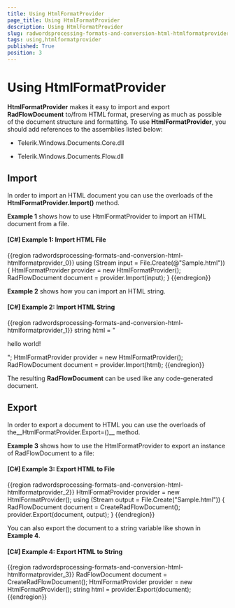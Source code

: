 ```yaml
---
title: Using HtmlFormatProvider
page_title: Using HtmlFormatProvider
description: Using HtmlFormatProvider
slug: radwordsprocessing-formats-and-conversion-html-htmlformatprovider
tags: using,htmlformatprovider
published: True
position: 3
---
```


# Using HtmlFormatProvider



__HtmlFormatProvider__ makes it easy to import and export __RadFlowDocument__ to/from HTML format, preserving as much as possible of the document structure and formatting. To use __HtmlFormatProvider__, you should add references to the assemblies listed below:
      

* Telerik.Windows.Documents.Core.dll
          

* Telerik.Windows.Documents.Flow.dll
          

## Import

In order to import an HTML document you can use the overloads of the __HtmlFormatProvider.Import()__ method.
        

__Example 1__ shows how to use HtmlFormatProvider to import an HTML document from a file.
        

#### __[C#] Example 1: Import HTML File__

{{region radwordsprocessing-formats-and-conversion-html-htmlformatprovider_0}}
    using (Stream input = File.Create(@"Sample.html"))
    {
        HtmlFormatProvider provider = new HtmlFormatProvider();
        RadFlowDocument document = provider.Import(input);
    }
{{endregion}}



__Example 2__ shows how you can import an HTML string.
        

#### __[C#] Example 2: Import HTML String__

{{region radwordsprocessing-formats-and-conversion-html-htmlformatprovider_1}}
    string html = "<p>hello world!</p>";
    HtmlFormatProvider provider = new HtmlFormatProvider();
    RadFlowDocument document = provider.Import(html);
{{endregion}}



The resulting __RadFlowDocument__ can be used like any code-generated document.
        

## Export

In order to export a document to HTML you can use the overloads of the__HtmlFormatProvider.Export=()__ method.
        

__Example 3__ shows how to use the HtmlFormatProvider to export an instance of RadFlowDocument to a file:
        

#### __[C#] Example 3: Export HTML to File__

{{region radwordsprocessing-formats-and-conversion-html-htmlformatprovider_2}}
    HtmlFormatProvider provider = new HtmlFormatProvider();
    using (Stream output = File.Create("Sample.html"))
    {
        RadFlowDocument document = CreateRadFlowDocument();
        provider.Export(document, output);
    }
{{endregion}}



You can also export the document to a string variable like shown in __Example 4__.
        

#### __[C#] Example 4: Export HTML to String__

{{region radwordsprocessing-formats-and-conversion-html-htmlformatprovider_3}}
    RadFlowDocument document = CreateRadFlowDocument();
    HtmlFormatProvider provider = new HtmlFormatProvider();
    string html = provider.Export(document);
{{endregion}}


